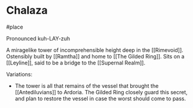 # Chalaza
#place 

Pronounced kuh-LAY-zuh

A miragelike tower of incomprehensible height deep in the [[Rimevoid]]. Ostensibly built by [[Ramtha]] and home to [[The Gilded Ring]].
Sits on a [[Leyline]], said to be a bridge to the [[Supernal Realm]].

Variations:
 - The tower is all that remains of the vessel that brought the [[Antediluvians]] to Ardoria. The Gilded Ring closely guard this secret, and plan to restore the vessel in case the worst should come to pass.